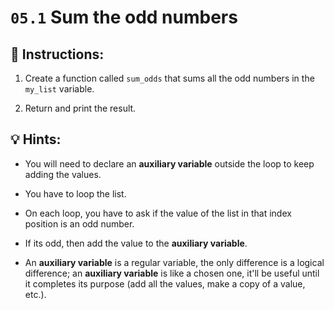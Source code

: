 # `05.1` Sum the odd numbers

## 📝 Instructions:

1. Create a function called `sum_odds` that sums all the odd numbers in the `my_list` variable.

2. Return and print the result.

## 💡 Hints:

- You will need to declare an **auxiliary variable** outside the loop to keep adding the values.

- You have to loop the list.

- On each loop, you have to ask if the value of the list in that index position is an odd number.

- If its odd, then add the value to the **auxiliary variable**.

- An **auxiliary variable** is a regular variable, the only difference is a logical difference; an **auxiliary variable** is like a chosen one, it'll be useful until it completes its purpose (add all the values, make a copy of a value, etc.).
